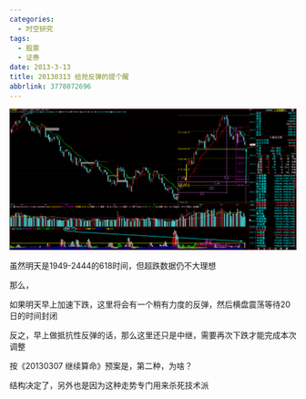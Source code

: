 ```yaml
---
categories:
  - 时空研究
tags:
  - 股票
  - 证券
date: 2013-3-13
title: 20130313 给抢反弹的提个醒
abbrlink: 3778072696
---
```

![20130313-0](/images/20130313-0.gif)


虽然明天是1949-2444的618时间，但超跌数据仍不大理想

那么，

如果明天早上加速下跌，这里将会有一个稍有力度的反弹，然后横盘震荡等待20日的时间封闭

反之，早上做抵抗性反弹的话，那么这里还只是中继，需要再次下跌才能完成本次调整

按《20130307 继续算命》预案是，第二种，为啥？

结构决定了，另外也是因为这种走势专门用来杀死技术派